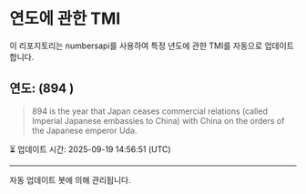 
# 연도에 관한 TMI

이 리포지토리는 numbersapi를 사용하여 특정 년도에 관한 TMI를 자동으로 업데이트합니다.

## 연도: (894 )
> 894 is the year that Japan ceases commercial relations (called Imperial Japanese embassies to China) with China on the orders of the Japanese emperor Uda.

⏳ 업데이트 시간: 2025-09-19 14:56:51 (UTC)

---
자동 업데이트 봇에 의해 관리됩니다.
